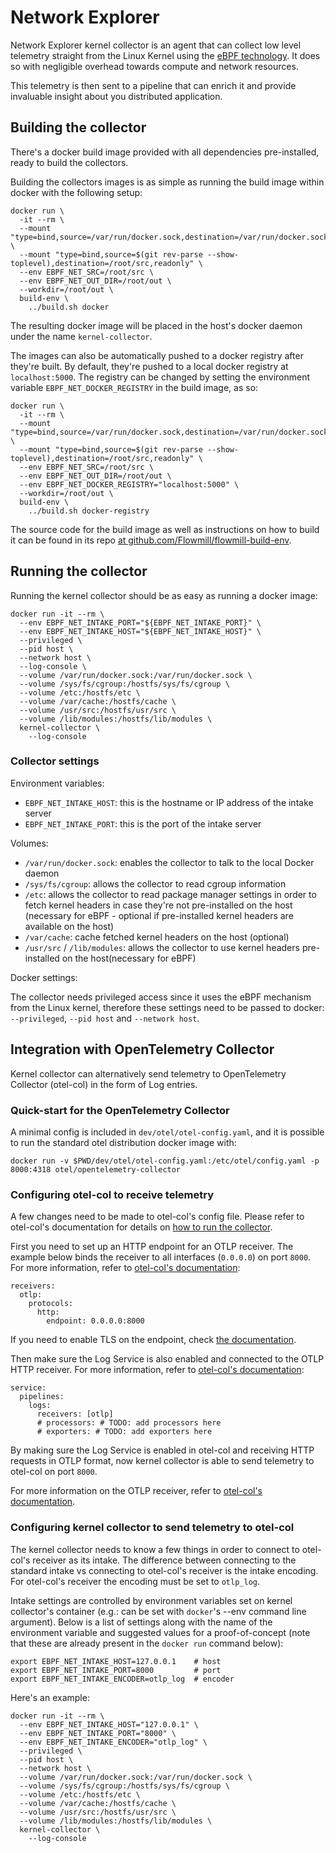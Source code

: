 # Network Explorer #

Network Explorer kernel collector is an agent that can collect low level telemetry
straight from the Linux Kernel using the [eBPF technology](https://ebpf.io/).
It does so with negligible overhead towards compute and network resources.

This telemetry is then sent to a pipeline that can enrich it and provide
invaluable insight about you distributed application.

## Building the collector ##

There's a docker build image provided with all dependencies pre-installed,
ready to build the collectors.

Building the collectors images is as simple as running the build image within
docker with the following setup:

```
docker run \
  -it --rm \
  --mount "type=bind,source=/var/run/docker.sock,destination=/var/run/docker.sock" \
  --mount "type=bind,source=$(git rev-parse --show-toplevel),destination=/root/src,readonly" \
  --env EBPF_NET_SRC=/root/src \
  --env EBPF_NET_OUT_DIR=/root/out \
  --workdir=/root/out \
  build-env \
    ../build.sh docker
```

The resulting docker image will be placed in the host's docker daemon under the
name `kernel-collector`.

The images can also be automatically pushed to a docker registry after they're built.
By default, they're pushed to a local docker registry at `localhost:5000`. The registry
can be changed by setting the environment variable `EBPF_NET_DOCKER_REGISTRY` in the
build image, as so:

```
docker run \
  -it --rm \
  --mount "type=bind,source=/var/run/docker.sock,destination=/var/run/docker.sock" \
  --mount "type=bind,source=$(git rev-parse --show-toplevel),destination=/root/src,readonly" \
  --env EBPF_NET_SRC=/root/src \
  --env EBPF_NET_OUT_DIR=/root/out \
  --env EBPF_NET_DOCKER_REGISTRY="localhost:5000" \
  --workdir=/root/out \
  build-env \
    ../build.sh docker-registry
```

The source code for the build image as well as instructions on how to build it
can be found in its repo [at github.com/Flowmill/flowmill-build-env](
https://github.com/Flowmill/flowmill-build-env).

## Running the collector ##

Running the kernel collector should be as easy as running a docker image:

```
docker run -it --rm \
  --env EBPF_NET_INTAKE_PORT="${EBPF_NET_INTAKE_PORT}" \
  --env EBPF_NET_INTAKE_HOST="${EBPF_NET_INTAKE_HOST}" \
  --privileged \
  --pid host \
  --network host \
  --log-console \
  --volume /var/run/docker.sock:/var/run/docker.sock \
  --volume /sys/fs/cgroup:/hostfs/sys/fs/cgroup \
  --volume /etc:/hostfs/etc \
  --volume /var/cache:/hostfs/cache \
  --volume /usr/src:/hostfs/usr/src \
  --volume /lib/modules:/hostfs/lib/modules \
  kernel-collector \
    --log-console
```

### Collector settings ###

Environment variables:

- `EBPF_NET_INTAKE_HOST`: this is the hostname or IP address of the intake server
- `EBPF_NET_INTAKE_PORT`: this is the port of the intake server

Volumes:

- `/var/run/docker.sock`: enables the collector to talk to the local Docker daemon
- `/sys/fs/cgroup`: allows the collector to read cgroup information
- `/etc`: allows the collector to read package manager settings in order to
  fetch kernel headers in case they're not pre-installed on the host (necessary
  for eBPF - optional if pre-installed kernel headers are available on the host)
- `/var/cache`: cache fetched kernel headers on the host (optional)
- `/usr/src` / `/lib/modules`: allows the collector to use kernel headers
  pre-installed on the host(necessary for eBPF)

Docker settings:

The collector needs privileged access since it uses the eBPF mechanism from the
Linux kernel, therefore these settings need to be passed to docker: `--privileged`,
`--pid host` and `--network host`.

## Integration with OpenTelemetry Collector ##

Kernel collector can alternatively send telemetry to OpenTelemetry Collector
(otel-col) in the form of Log entries.

### Quick-start for the OpenTelemetry Collector ###

A minimal config is included in `dev/otel/otel-config.yaml`, and it is possible to run
the standard otel distribution docker image with:
```
docker run -v $PWD/dev/otel/otel-config.yaml:/etc/otel/config.yaml -p 8000:4318 otel/opentelemetry-collector
```
### Configuring otel-col to receive telemetry ###

A few changes need to be made to otel-col's config file. Please refer to 
otel-col's documentation for details on [how to run the
collector](https://opentelemetry.io/docs/collector/getting-started/#docker).

First you need to set up an HTTP endpoint for an OTLP receiver. The example
below binds the receiver to all interfaces (`0.0.0.0`) on port `8000`. For more
information, refer to [otel-col's
documentation](https://opentelemetry.io/docs/collector/configuration/#receivers):
```
receivers:
  otlp:
    protocols:
      http:
        endpoint: 0.0.0.0:8000
```

If you need to enable TLS on the endpoint, check [the
documentation](https://github.com/open-telemetry/opentelemetry-collector/blob/main/config/configtls/README.md#server-configuration).

Then make sure the Log Service is also enabled and connected to the OTLP HTTP
receiver. For more information, refer to [otel-col's
documentation](https://opentelemetry.io/docs/collector/configuration/#service):

```
service:
  pipelines:
    logs:
      receivers: [otlp]
      # processors: # TODO: add processors here
      # exporters: # TODO: add exporters here
```

By making sure the Log Service is enabled in otel-col and receiving HTTP
requests in OTLP format, now kernel collector is able to send telemetry to
otel-col on port `8000`.

For more information on the OTLP receiver, refer to [otel-col's
documentation](https://github.com/open-telemetry/opentelemetry-collector/blob/main/receiver/otlpreceiver/README.md).

### Configuring kernel collector to send telemetry to otel-col ###

The kernel collector needs to know a few things in order to connect to
otel-col's receiver as its intake. The difference between connecting to the
standard intake vs connecting to otel-col's receiver is the intake encoding.
For otel-col's receiver the encoding must be set to `otlp_log`.

Intake settings are controlled by environment variables set on kernel
collector's container (e.g.: can be set with `docker`'s --env command line
argument). Below is a list of settings along with the name of the environment
variable and suggested values for a proof-of-concept (note that these are already 
present in the `docker run` command below):
```
export EBPF_NET_INTAKE_HOST=127.0.0.1    # host
export EBPF_NET_INTAKE_PORT=8000         # port
export EBPF_NET_INTAKE_ENCODER=otlp_log  # encoder
```

Here's an example:

```
docker run -it --rm \
  --env EBPF_NET_INTAKE_HOST="127.0.0.1" \
  --env EBPF_NET_INTAKE_PORT="8000" \
  --env EBPF_NET_INTAKE_ENCODER="otlp_log" \
  --privileged \
  --pid host \
  --network host \
  --volume /var/run/docker.sock:/var/run/docker.sock \
  --volume /sys/fs/cgroup:/hostfs/sys/fs/cgroup \
  --volume /etc:/hostfs/etc \
  --volume /var/cache:/hostfs/cache \
  --volume /usr/src:/hostfs/usr/src \
  --volume /lib/modules:/hostfs/lib/modules \
  kernel-collector \
    --log-console
```
